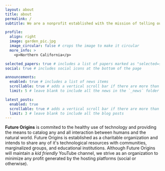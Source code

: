 ```yaml
---
layout: about
title: about
permalink: /
subtitle: We are a nonprofit established with the mission of telling our story and the story of our ancestors, by conveying a multitude of lessons learned, through the use of our technology. In remembrance of those that came before us, and in dedication to those that will rebuild from the ashes of our once great civilizations. We believe that the <b>future origins</b> of intelligent life on Earth, must begin with the protection of humanity's collective memory and knowledge, and by building an immunity to the forces that intend to distract and spread a pestilence of amnesia across the globe.

profile:
  align: right
  image: garden_pic.jpg
  image_circular: false # crops the image to make it circular
  more_info: >
    <p>Northern California</p>

selected_papers: true # includes a list of papers marked as "selected={true}"
social: true # includes social icons at the bottom of the page

announcements:
  enabled: true # includes a list of news items
  scrollable: true # adds a vertical scroll bar if there are more than 3 news items
  limit: 5 # leave blank to include all the news in the `_news` folder

latest_posts:
  enabled: true
  scrollable: true # adds a vertical scroll bar if there are more than 3 new posts items
  limit: 3 # leave blank to include all the blog posts
---
```


<b>Future Origins</b> is commited to the healthy use of technology and providing the means to catalog any and all interaction between humans and the natural world. Future Origins is established as a charitable organization and intends to share any of it's technological resources with communities, marginalized groups, and educational institutions. Although Future Origins will maintain a <i>kid friendly</i> YouTube channel, we strive as an organization to minimize any profit generated by the hosting platforms (social or otherwise).

